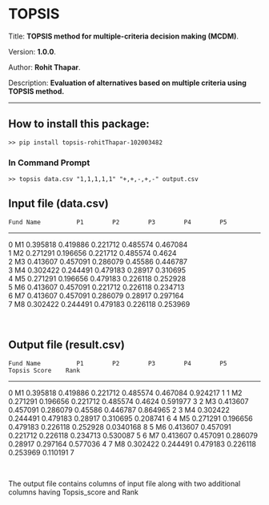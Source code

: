 # TOPSIS

Title: **TOPSIS method for multiple-criteria decision making (MCDM)**.

Version: **1.0.0**.

Author: **Rohit Thapar**.

Description: **Evaluation of alternatives based on multiple criteria using TOPSIS method.**

---

## How to install this package:

```
>> pip install topsis-rohitThapar-102003482
```

### In Command Prompt

```
>> topsis data.csv "1,1,1,1,1" "+,+,-,+,-" output.csv
```

## Input file (data.csv)

    Fund Name          P1        P2        P3        P4        P5    
--  -----------  --------  --------  --------  --------  --------  
 0  M1           0.395818  0.419886  0.221712  0.485574  0.467084      
 1  M2           0.271291  0.196656  0.221712  0.485574  0.4624        
 2  M3           0.413607  0.457091  0.286079  0.45586   0.446787       
 3  M4           0.302422  0.244491  0.479183  0.28917   0.310695       
 4  M5           0.271291  0.196656  0.479183  0.226118  0.252928      
 5  M6           0.413607  0.457091  0.221712  0.226118  0.234713      
 6  M7           0.413607  0.457091  0.286079  0.28917   0.297164      
 7  M8           0.302422  0.244491  0.479183  0.226118  0.253969      

<br>

## Output file (result.csv)
    Fund Name          P1        P2        P3        P4        P5    Topsis Score    Rank
--  -----------  --------  --------  --------  --------  --------  --------------  ------
 0  M1           0.395818  0.419886  0.221712  0.485574  0.467084       0.924217        1
 1  M2           0.271291  0.196656  0.221712  0.485574  0.4624         0.591977        3
 2  M3           0.413607  0.457091  0.286079  0.45586   0.446787       0.864965        2
 3  M4           0.302422  0.244491  0.479183  0.28917   0.310695       0.208741        6
 4  M5           0.271291  0.196656  0.479183  0.226118  0.252928       0.0340168       8
 5  M6           0.413607  0.457091  0.221712  0.226118  0.234713       0.530087        5
 6  M7           0.413607  0.457091  0.286079  0.28917   0.297164       0.577036        4
 7  M8           0.302422  0.244491  0.479183  0.226118  0.253969       0.110191        7

<br>

The output file contains columns of input file along with two additional columns having Topsis_score and Rank